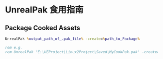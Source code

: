 # UnrealPak 食用指南

## Package Cooked Assets
```bat
UnrealPak %output_path_of_.pak_file% -create=%path_to_Package%

rem e.g.
rem UnrealPak "E:\UEProject\Linux2Project\Saved\MyCookPak.pak" -create="E:\UEProject\Linux2Project\Saved\Cooked\Windows\Linux2Project\Content\AdditionCook_DLC11"
```